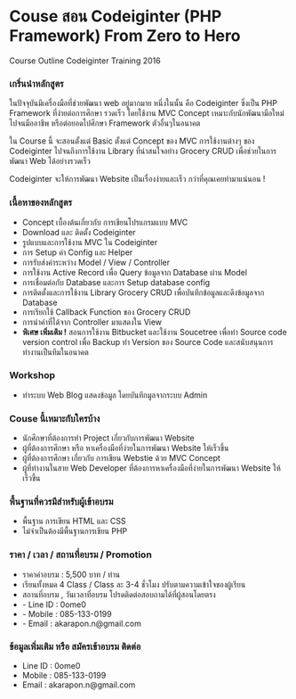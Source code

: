 # Couse สอน Codeiginter (PHP Framework) From Zero to Hero
Course Outline Codeiginter Training 2016

<h3>เกริ่นนำหลักสูตร</h3>
ในปัจจุบันมีเครื่องมือที่ช่วยพัฒนา web อยู่มากมาย หนึ่งในนั้น คือ Codeiginter ซึ่งเป็น PHP Framework ที่ง่ายต่อการศึกษา รวดเร็ว โดยใช้งาน MVC Concept เหมาะกับนักพัฒนามือใหม่ไปจนมืออาชีพ หรือต่อยอดไปศึกษา Framework ตัวอื่นๆในอนาคต

ใน Course นี้ จะสอนตั้งแต่ Basic ตั้งแต่ Concept ของ MVC การใช้งานต่างๆ ของ Codeiginter ไปจนถึงการใช้งาน Library ที่น่าสนใจอย่าง Grocery CRUD เพื่อช่วยในการพัฒนา Web ได้อย่างรวดเร็ว

Codeiginter จะให้การพัฒนา Website เป็นเรื่องง่ายและเร็ว กว่าที่คุณเคยทำมาแน่นอน !

<h3>เนื้อหาของหลักสูตร</h3>
<ul>
<li>Concept เบื้องต้นเกี่ยวกับ การเขียนโปรแกรมแบบ MVC</li>
<li>Download และ ติดตั้ง Codeiginter</li>
<li>รูปแบบและการใช้งาน MVC ใน Codeiginter</li>
<li>การ Setup ค่า Config และ Helper</li>
<li>การรับส่งค่าระหว่าง Model / View / Controller</li>
<li>การใช้งาน Active Record เพื่อ Query ข้อมูลจาก Database ผ่าน Model</li>
<li>การเชื่อมต่อกับ Database และการ Setup database config</li>
<li>การติดตั้งและการใช้งาน Library Grocery CRUD เพื่อบันทึกข้อมูลและดึงข้อมูลจาก Database</li>
<li>การเรียกใช้ Callback Function ของ Grocery CRUD</li>
<li>การนำค่าที่ได้จาก Controller มาแสดงใน View</li>
<li><b>พิเศษ เพิ่มเติม !</b> สอนการใช้งาน Bitbucket และใช้งาน Soucetree เพื่อทำ Source code version control เพื่อ Backup ทำ Version ของ Source Code และสนับสนุนการทำงานเป็นทีมในอนาคต</li>
</ul>

<h3>Workshop</h3>
<ul>
<li>ทำระบบ Web Blog แสดงข้อมูล โดยบันทึกมูลจากระบบ Admin</li>
</ul>

<h3>Couse นี้เหมาะกับใครบ้าง</h3>
<ul>
<li>นักศึกษาที่ต้องการทำ Project เกี่ยวกับการพัฒนา Website</li>
<li>ผู้ที่ต้องการศึกษา หรือ หาเครื่องมือที่ง่ายในการพัฒนา Website ให้เร็วขึ้น</li>
<li>ผู้ที่ต้องการศึกษา เกี่ยวกับ การเขียน Webstie ด้วย MVC Concept</li>
<li>ผู้ที่ทำงานในสาย Web Developer ที่ต้องการหาเครื่องมือที่ง่ายในการพัฒนา Website ให้เร็วขึ้น</li>
</ul>

<h3>พื้นฐานที่ควรมีสำหรับผู้เข้าอบรม</h3>
<ul>
<li>พื้นฐาน การเขียน HTML และ CSS</li>
<li>ไม่จำเป็นต้องมีพื้นฐานการเขียน PHP </li>
</ul>

<h3>ราคา / เวลา / สถานที่อบรม / Promotion</h3>
<ul>
<li>ราคาค่าอบรม : 5,500 บาท / ท่าน</li>
<li>เรียนทั้งหมด 4 Class / Class ละ 3-4 ชั่วโมง ปรับตามความเข้าใจของผู้เรียน</li>
<li>สถานที่อบรม , วันเวลาที่อบรม โปรดติดต่อสอบถามได้ที่ผู้สอนโดยตรง</li>
<li> - Line ID : 0ome0</li>
<li> - Mobile : 085-133-0199</li>
<li> - Email : akarapon.n@gmail.com</li>
</ul>


<h3>ข้อมูลเพิ่มเติม หรือ สมัครเข้าอบรม ติดต่อ</h3>
<ul>
<li>Line ID : 0ome0</li>
<li>Mobile : 085-133-0199</li>
<li>Email : akarapon.n@gmail.com</li>
</ul>
